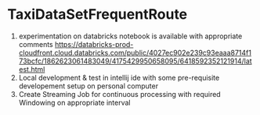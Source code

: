 # TaxiDataSetFrequentRoute

1) experimentation on databricks notebook is available with appropriate comments
https://databricks-prod-cloudfront.cloud.databricks.com/public/4027ec902e239c93eaaa8714f173bcfc/1862623061483049/4175429950658095/6418592352121914/latest.html
2) Local development & test in intellij ide with some pre-requisite developement setup on personal computer
3) Create Streaming Job for continuous processing with required Windowing on appropriate interval

